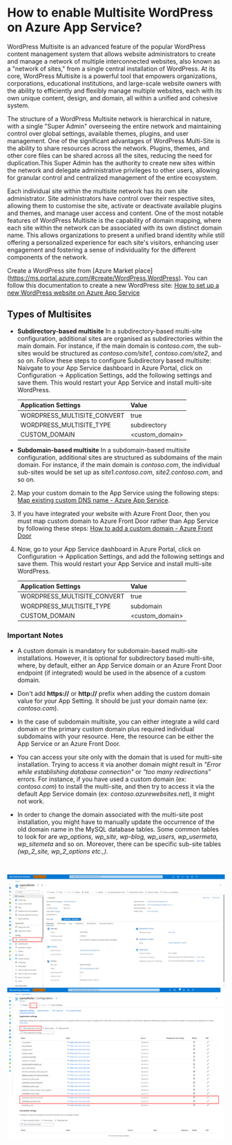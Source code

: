 # How to enable Multisite WordPress on Azure App Service?

WordPress Multisite is an advanced feature of the popular WordPress content management system that allows website administrators to create and manage a network of multiple interconnected websites, also known as a "network of sites," from a single central installation of WordPress. 
At its core, WordPress Multisite is a powerful tool that empowers organizations, corporations, educational institutions, and large-scale website owners with the ability to efficiently and flexibly manage multiple websites, each with its own unique content, design, and domain, all within a unified and cohesive system.

The structure of a WordPress Multisite network is hierarchical in nature, with a single "Super Admin" overseeing the entire network and maintaining control over global settings, available themes, plugins, and user management. One of the significant advantages of WordPress Multi-Site is the ability to share resources across the network. Plugins, themes, and other core files can be shared across all the sites, reducing the need for duplication.This Super Admin has the authority to create new sites within the network and delegate administrative privileges to other users, allowing for granular control and centralized management of the entire ecosystem.

Each individual site within the multisite network has its own site administrator. Site administrators have control over their respective sites, allowing them to customise the site, activate or deactivate available plugins and themes, and manage user access and content. One of the most notable features of WordPress Multisite is the capability of domain mapping, where each site within the network can be associated with its own distinct domain name. This allows organizations to present a unified brand identity while still offering a personalized experience for each site's visitors, enhancing user engagement and fostering a sense of individuality for the different components of the network.

Create a WordPress site from [Azure Market place] (https://ms.portal.azure.com/#create/WordPress.WordPress). You can follow this documentation to create a new WordPress site: [How to set up a new WordPress website on Azure App Service](https://techcommunity.microsoft.com/t5/apps-on-azure-blog/how-to-set-up-a-new-wordpress-website-on-azure-app-service/ba-p/3729150)

## Types of Multisites
* **Subdirectory-based multisite**
In a subdirectory-based multi-site configuration, additional sites are organised as subdirectories within the main domain. For instance, if the main domain is _contoso.com_, the sub-sites would be structured as _contoso.com/site1_, _contoso.com/site2_, and so on.
Follow these steps to configure Subdirectory based multisite: 
Naivgate to your App Service dashboard in Azure Portal, click on Configuration -> Application Settings, add the following settings and save them. This would restart your App Service and install multi-site WordPress.

   |Application Settings | Value |
   |---------------------|-------|
   | WORDPRESS_MULTISITE_CONVERT | true     |
   | WORDPRESS_MULTISITE_TYPE | subdirectory |
   | CUSTOM_DOMAIN | <custom_domain>   |

* **Subdomain-based multisite**
In a subdomain-based multisite configuration, additional sites are structured as subdomains of the main domain. For instance, if the main domain is _contoso.com_, the individual sub-sites would be set up as _site1.contoso.com_, _site2.contoso.com_, and so on. 

2. Map your custom domain to the App Service using the following steps: [Map existing custom DNS name - Azure App Service](https://learn.microsoft.com/en-us/azure/app-service/app-service-web-tutorial-custom-domain?tabs=root%2Cazurecli).
  
4. If you have integrated your website with Azure Front Door, then you must map custom domain to Azure Front Door rather than App Service by following these steps: [How to add a custom domain - Azure Front Door](https://learn.microsoft.com/en-us/azure/frontdoor/standard-premium/how-to-add-custom-domain)

5. Now, go to your App Service dashboard in Azure Portal, click on Configuration -> Application Settings, and add the following settings and save them. This would restart your App Service and install multi-site WordPress.

   |Application Settings | Value |
   |---------------------|-------|
   | WORDPRESS_MULTISITE_CONVERT | true     |
   | WORDPRESS_MULTISITE_TYPE | subdomain   |
   | CUSTOM_DOMAIN | <custom_domain>   |


### Important Notes
* A custom domain is mandatory for subdomain-based multi-site installations. However, it is optional for subdirectory based multi-site, where, by default, either an App Service domain or an Azure Front Door endpoint (if integrated) would be used in the absence of a custom domain.

* Don't add **https://** or **http://** prefix when adding the custom domain value for your App Setting. It should be just your domain name (ex: _contoso.com_).

* In the case of subdomain multisite, you can either integrate a wild card domain or the primary custom domain plus required individual subdomains with your resource. Here, the resource can be either the App Service or an Azure Front Door.

* You can access your site only with the domain that is used for multi-site installation. Trying to access it via another domain might result in _"Error while establishing database connection"_ or _"too many redirections"_ errors. For instance, if you have used a custom domain (ex: _contoso.com_) to install the multi-site, and then try to access it via the default App Service domain (ex: _contoso.azurewebsites.net_), it might not work.

* In order to change the domain associated with the multi-site post installation, you might have to manually update the occurrence of the old domain name in the MySQL database tables. Some common tables to look for are *wp_options, wp_site, wp-blog, wp_users, wp_usermeta, wp_sitemeta* and so on. Moreover, there can be specific sub-site tables *(wp_2_site, wp_2_options etc.,)*.

<br>

![Configuration Section](./media/app_service_configuration_section.png)
![App Setting Section](./media/app_service_multisite_app_setting_section.png)


